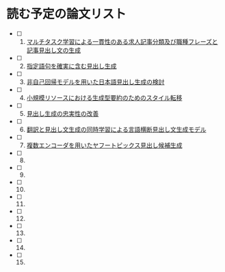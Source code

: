 # 読む予定の論文リスト
- [ ] 1. [マルチタスク学習による一貫性のある求人記事分類及び職種フレーズと記事見出し文の生成](https://www.anlp.jp/proceedings/annual_meeting/2019/pdf_dir/P7-9.pdf)
- [ ] 2. [指定語句を確実に含む見出し生成](https://www.anlp.jp/proceedings/annual_meeting/2021/pdf_dir/B6-4.pdf)
- [ ] 3. [非自己回帰モデルを用いた日本語見出し生成の検討](https://www.anlp.jp/proceedings/annual_meeting/2021/pdf_dir/B7-2.pdf)
- [ ] 4. [小規模リソースにおける生成型要約のためのスタイル転移](https://www.anlp.jp/proceedings/annual_meeting/2020/pdf_dir/A4-1.pdf)
- [ ] 5. [見出し生成の忠実性の改善](https://www.anlp.jp/proceedings/annual_meeting/2020/pdf_dir/A4-2.pdf)
- [ ] 6. [翻訳と見出し文生成の同時学習による言語横断見出し文生成モデル](https://www.anlp.jp/proceedings/annual_meeting/2020/pdf_dir/A6-4.pdf)
- [ ] 7. [複数エンコーダを用いたヤフートピックス見出し候補生成](https://www.anlp.jp/proceedings/annual_meeting/2018/pdf_dir/A1-3.pdf)
- [ ] 8. []()
- [ ] 9. []()
- [ ] 10. []()
- [ ] 11. []()
- [ ] 12. []()
- [ ] 13. []()
- [ ] 14. []()
- [ ] 15. []()

